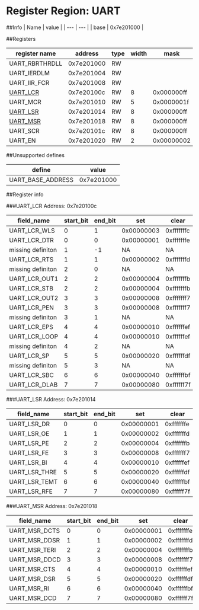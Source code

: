 # Register Region: UART


##Info
| Name | value |
| --- | --- |
| base | 0x7e201000 |

##Registers

| register name | address | type | width | mask | reset |
| --- | --- | --- | --- | --- | --- |
| UART_RBRTHRDLL | 0x7e201000 | RW |  |  |  |
| UART_IERDLM | 0x7e201004 | RW |  |  |  |
| UART_IIR_FCR | 0x7e201008 | RW |  |  |  |
| [UART_LCR](#uart_lcr) | 0x7e20100c | RW | 8 | 0x000000ff | 0000000000 |
| UART_MCR | 0x7e201010 | RW | 5 | 0x0000001f | 0000000000 |
| [UART_LSR](#uart_lsr) | 0x7e201014 | RW | 8 | 0x000000ff | 0000000000 |
| [UART_MSR](#uart_msr) | 0x7e201018 | RW | 8 | 0x000000ff | 0000000000 |
| UART_SCR | 0x7e20101c | RW | 8 | 0x000000ff | 0000000000 |
| UART_EN | 0x7e201020 | RW | 2 | 0x00000002 | 0000000000 |

##Unsupported defines

| define | value |
| --- | --- |
| UART_BASE_ADDRESS | 0x7e201000 |

##Register info


###UART_LCR
 Address: 0x7e20100c

| field_name | start_bit | end_bit | set | clear | reset |
| --- | --- | --- | --- | --- | --- |
| UART_LCR_WLS | 0 | 1 | 0x00000003 | 0xfffffffc | 0x0 |
| UART_LCR_DTR | 0 | 0 | 0x00000001 | 0xfffffffe | 0x0 |
| missing definiton | 1 | -1 | NA | NA | NA |
| UART_LCR_RTS | 1 | 1 | 0x00000002 | 0xfffffffd | 0x0 |
| missing definiton | 2 | 0 | NA | NA | NA |
| UART_LCR_OUT1 | 2 | 2 | 0x00000004 | 0xfffffffb | 0x0 |
| UART_LCR_STB | 2 | 2 | 0x00000004 | 0xfffffffb | 0x0 |
| UART_LCR_OUT2 | 3 | 3 | 0x00000008 | 0xfffffff7 | 0x0 |
| UART_LCR_PEN | 3 | 3 | 0x00000008 | 0xfffffff7 | 0x0 |
| missing definiton | 3 | 1 | NA | NA | NA |
| UART_LCR_EPS | 4 | 4 | 0x00000010 | 0xffffffef | 0x0 |
| UART_LCR_LOOP | 4 | 4 | 0x00000010 | 0xffffffef | 0x0 |
| missing definiton | 4 | 2 | NA | NA | NA |
| UART_LCR_SP | 5 | 5 | 0x00000020 | 0xffffffdf | 0x0 |
| missing definiton | 5 | 3 | NA | NA | NA |
| UART_LCR_SBC | 6 | 6 | 0x00000040 | 0xffffffbf | 0x0 |
| UART_LCR_DLAB | 7 | 7 | 0x00000080 | 0xffffff7f | 0x0 |

###UART_LSR
 Address: 0x7e201014

| field_name | start_bit | end_bit | set | clear | reset |
| --- | --- | --- | --- | --- | --- |
| UART_LSR_DR | 0 | 0 | 0x00000001 | 0xfffffffe | 0x0 |
| UART_LSR_OE | 1 | 1 | 0x00000002 | 0xfffffffd | 0x0 |
| UART_LSR_PE | 2 | 2 | 0x00000004 | 0xfffffffb | 0x0 |
| UART_LSR_FE | 3 | 3 | 0x00000008 | 0xfffffff7 | 0x0 |
| UART_LSR_BI | 4 | 4 | 0x00000010 | 0xffffffef | 0x0 |
| UART_LSR_THRE | 5 | 5 | 0x00000020 | 0xffffffdf | 0x0 |
| UART_LSR_TEMT | 6 | 6 | 0x00000040 | 0xffffffbf | 0x0 |
| UART_LSR_RFE | 7 | 7 | 0x00000080 | 0xffffff7f | 0x0 |

###UART_MSR
 Address: 0x7e201018

| field_name | start_bit | end_bit | set | clear | reset |
| --- | --- | --- | --- | --- | --- |
| UART_MSR_DCTS | 0 | 0 | 0x00000001 | 0xfffffffe | 0x0 |
| UART_MSR_DDSR | 1 | 1 | 0x00000002 | 0xfffffffd | 0x0 |
| UART_MSR_TERI | 2 | 2 | 0x00000004 | 0xfffffffb | 0x0 |
| UART_MSR_DDCD | 3 | 3 | 0x00000008 | 0xfffffff7 | 0x0 |
| UART_MSR_CTS | 4 | 4 | 0x00000010 | 0xffffffef | 0x0 |
| UART_MSR_DSR | 5 | 5 | 0x00000020 | 0xffffffdf | 0x0 |
| UART_MSR_RI | 6 | 6 | 0x00000040 | 0xffffffbf | 0x0 |
| UART_MSR_DCD | 7 | 7 | 0x00000080 | 0xffffff7f | 0x0 |
